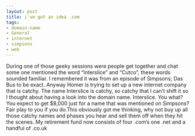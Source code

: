 ```yaml
---
layout: post
title: i've got an idea .com
tags:
- domain-name
- General
- internet
- simpsons
- web
---
```

During one of those geeky sessions were people get together and chat some one mentioned the word “Interslice” and “Cutco”, these words sounded familiar.
I remembered it was from an episode of Simpsons; Das Bus to be exact. Anyway Homer is trying to set up a new internet company that is catchy. The name Interslice is catchy, so catchy that I can’t shift it so I thought about having a look into the domain name. Interslice.
You what? You expect to get $8,000 just for a name that was mentioned on Simpsons? Fair play to you if you do.This obviously got me thinking, why not buy up all those catchy names and phases you hear and sell them off when they hit the scenes.
My retirement fund now consists of four .com’s one .net and a handful of .co.uk
